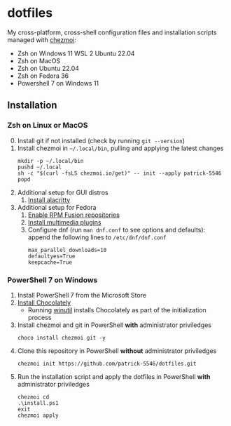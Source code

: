 # dotfiles

My cross-platform, cross-shell configuration files and installation scripts managed with [chezmoi](https://www.chezmoi.io/):
- Zsh on Windows 11 WSL 2 Ubuntu 22.04
- Zsh on MacOS
- Zsh on Ubuntu 22.04
- Zsh on Fedora 36
- Powershell 7 on Windows 11

## Installation

### Zsh on Linux or MacOS
0. Install git if not installed (check by running `git --version`)
1. Install chezmoi in `~/.local/bin`, pulling and applying the latest changes
    ```
    mkdir -p ~/.local/bin
    pushd ~/.local
    sh -c "$(curl -fsLS chezmoi.io/get)" -- init --apply patrick-5546
    popd
    ```
2. Additional setup for GUI distros
    1. [Install alacritty](https://github.com/alacritty/alacritty/blob/master/INSTALL.md)
4. Additional setup for Fedora
    1. [Enable RPM Fusion repositories](https://docs.fedoraproject.org/en-US/quick-docs/setup_rpmfusion/)
    2. [Install multimedia plugins](https://docs.fedoraproject.org/en-US/quick-docs/assembly_installing-plugins-for-playing-movies-and-music/)
    3. Configure dnf (run `man dnf.conf` to see options and defaults): append the following lines to `/etc/dnf/dnf.conf`
        ```
        max_parallel_downloads=10
        defaultyes=True
        keepcache=True
        ```

### PowerShell 7 on Windows
1. Install PowerShell 7 from the Microsoft Store
2. [Install Chocolately](https://docs.chocolatey.org/en-us/choco/setup)
    - Running [winutil](https://github.com/ChrisTitusTech/winutil) installs Chocolately as part of the initialization process
3. Install chezmoi and git in PowerShell **with** administrator priviledges
    ```
    choco install chezmoi git -y
    ```
4. Clone this repository in PowerShell **without** administrator priviledges
    ```
    chezmoi init https://github.com/patrick-5546/dotfiles.git
    ```
5. Run the installation script and apply the dotfiles in PowerShell **with** administrator priviledges
    ```
    chezmoi cd
    .\install.ps1
    exit
    chezmoi apply
    ```
